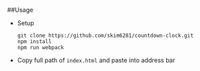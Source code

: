 ##Usage
- Setup
  ```
  git clone https://github.com/skim6281/countdown-clock.git
  npm install
  npm run webpack
  ```
- Copy full path of `index.html` and paste into address bar
